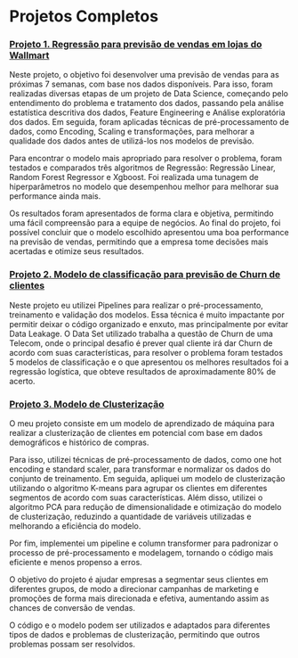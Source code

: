 # Projetos Completos

### [Projeto 1. Regressão para previsão de vendas em lojas do Wallmart](https://github.com/igormartins0301/ProjetosCompletos/blob/main/regressao_wallmart.ipynb)
Neste projeto, o objetivo foi desenvolver uma previsão de vendas para as próximas 7 semanas, com base nos dados disponíveis. Para isso, foram realizadas diversas etapas de um projeto de Data Science, começando pelo entendimento do problema e tratamento dos dados, passando pela análise estatística descritiva dos dados, Feature Engineering e Análise exploratória dos dados. Em seguida, foram aplicadas técnicas de pré-processamento de dados, como Encoding, Scaling e transformações, para melhorar a qualidade dos dados antes de utilizá-los nos modelos de previsão.

Para encontrar o modelo mais apropriado para resolver o problema, foram testados e comparados três algoritmos de Regressão: Regressão Linear, Random Forest Regressor e Xgboost. Foi realizada uma tunagem de hiperparâmetros no modelo que desempenhou melhor para melhorar sua performance ainda mais.

Os resultados foram apresentados de forma clara e objetiva, permitindo uma fácil compreensão para a equipe de negócios. Ao final do projeto, foi possível concluir que o modelo escolhido apresentou uma boa performance na previsão de vendas, permitindo que a empresa tome decisões mais acertadas e otimize seus resultados.


### [Projeto 2. Modelo de classificação para previsão de Churn de clientes](https://github.com/igormartins0301/ProjetosCompletos/blob/main/churn_classification.ipynb)
Neste projeto eu utilizei Pipelines para realizar o pré-processamento, treinamento e validação dos modelos. Essa técnica é muito impactante por permitir deixar o código organizado e enxuto, mas principalmente por evitar Data Leakage.
O Data Set utilizado trabalha a questão de Churn de uma Telecom, onde o principal desafio é prever qual cliente irá dar Churn de acordo com suas características, para resolver o problema foram testados 5 modelos de classificação e o que apresentou os melhores resultados foi a regressão logística, que obteve resultados de aproximadamente 80% de acerto.


### [Projeto 3. Modelo de Clusterização](https://github.com/igormartins0301/ProjetosCompletos/blob/main/marketing_campaign_DS.ipynb)
O meu projeto consiste em um modelo de aprendizado de máquina para realizar a clusterização de clientes em potencial com base em dados demográficos e histórico de compras.

Para isso, utilizei técnicas de pré-processamento de dados, como one hot encoding e standard scaler, para transformar e normalizar os dados do conjunto de treinamento. Em seguida, apliquei um modelo de clusterização utilizando o algoritmo K-means para agrupar os clientes em diferentes segmentos de acordo com suas características.
Além disso, utilizei o algoritmo PCA para redução de dimensionalidade e otimização do modelo de clusterização, reduzindo a quantidade de variáveis utilizadas e melhorando a eficiência do modelo.

Por fim, implementei um pipeline e column transformer para padronizar o processo de pré-processamento e modelagem, tornando o código mais eficiente e menos propenso a erros.

O objetivo do projeto é ajudar empresas a segmentar seus clientes em diferentes grupos, de modo a direcionar campanhas de marketing e promoções de forma mais direcionada e efetiva, aumentando assim as chances de conversão de vendas.

O código e o modelo podem ser utilizados e adaptados para diferentes tipos de dados e problemas de clusterização, permitindo que outros problemas possam ser resolvidos.
